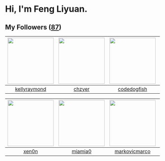 # Hi, I'm Feng Liyuan.

## My Followers ([87](https://github.com/SunRunAway?tab=followers))

| <img src="https://avatars.githubusercontent.com/u/58126365?v=4" width="150" height="150" /> | <img src="https://avatars.githubusercontent.com/u/1464115?v=4" width="150" height="150" /> | <img src="https://avatars.githubusercontent.com/u/6002026?v=4" width="150" height="150" /> | <img src="https://avatars.githubusercontent.com/u/46620760?v=4" width="150" height="150" /> |
| :-----------------------------------------------------------------------------------------: | :----------------------------------------------------------------------------------------: | :----------------------------------------------------------------------------------------: | :-----------------------------------------------------------------------------------------: |
|                       [kellyraymond](https://github.com/kellyraymond)                       |                             [chzyer](https://github.com/chzyer)                            |                        [codedogfish](https://github.com/codedogfish)                       |                        [pleiadesian](https://github.com/pleiadesian)                        |

| <img src="https://avatars.githubusercontent.com/u/1175567?v=4" width="150" height="150" /> | <img src="https://avatars.githubusercontent.com/u/25542995?v=4" width="150" height="150" /> | <img src="https://avatars.githubusercontent.com/u/52882128?v=4" width="150" height="150" /> | <img src="https://avatars.githubusercontent.com/u/1459834?v=4" width="150" height="150" /> |
| :----------------------------------------------------------------------------------------: | :-----------------------------------------------------------------------------------------: | :-----------------------------------------------------------------------------------------: | :----------------------------------------------------------------------------------------: |
|                              [xen0n](https://github.com/xen0n)                             |                            [miamia0](https://github.com/miamia0)                            |                      [markovicmarco](https://github.com/markovicmarco)                      |                        [songjiayang](https://github.com/songjiayang)                       |